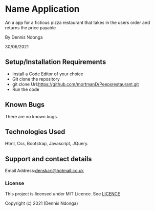 # Name Application

An a app for a fictious pizza restaurant that takes in the users order and returns the price payable

By Dennis Ndonga

30/06/2021

## Setup/Installation Requirements
* Install a Code Editor of your choice
* Git clone the repository 
* git clone Url:https://github.com/mortmanD/Peepsrestaurant.git
* Run the code

## Known Bugs

There are no known bugs.

## Technologies Used

Html, Css, Bootstrap, Javascript, JQuery.

## Support and contact details
Email Address:denskari@hotmail.co.uk 

### License

This project is licensed under MIT Licence. See [LICENCE](LICENCE)

Copyright (c) 2021 (Dennis Ndonga)
